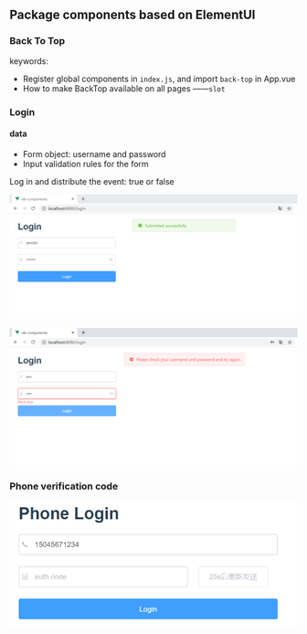 ## Package components based on ElementUI

### Back To Top

keywords:

- Register global components in `index.js`, and import `back-top` in App.vue
- How to make BackTop available on all pages ——`slot`

> <back-top> <router-view /> </back-top>

### Login

#### data

- Form object: username and password
- Input validation rules for the form

Log in and distribute the event: true or false

![login-success](https://raw.githubusercontent.com/neptoo/tools/master/src/assets/login1.PNG)


![login-error](https://raw.githubusercontent.com/neptoo/tools/master/src/assets/login2.PNG)

### Phone verification code

![phone-login](https://raw.githubusercontent.com/neptoo/tools/master/src/assets/login3.PNG)